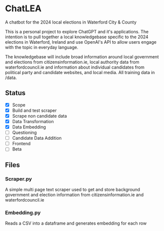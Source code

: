 # ChatLEA
A chatbot for the 2024 local elections in Waterford City &amp; County

This is a personal project to explore ChatGPT and it's applications. The intention is to pull together a local knowledgebase specific to the 2024 elections in Waterford, Ireland and use OpenAI's API to allow users engage with the topic in everyday language.

The knowledgebase will include broad information around local government and elections from citizensinformation.ie, local authority data from waterfordcouncil.ie and information about individual candidates from political party and candidate websites, and local media. All training data in /data.

## Status
- [x] Scope
- [x] Build and test scraper
- [x] Scrape non candidate data
- [x] Data Transformation
- [x] Data Embedding
- [ ] Questioning
- [ ] Candidate Data Addition
- [ ] Frontend
- [ ] Beta

## Files

### Scraper.py
A simple multi page text scraper used to get and store background government and election information from citizensinformation.ie and waterfordcouncil.ie

### Embedding.py
Reads a CSV into a dataframe and generates embedding for each row
